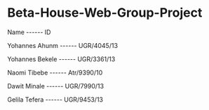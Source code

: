 # Beta-House-Web-Group-Project
Name             ------                   ID

Yohannes Ahunm   ------                   UGR/4045/13

Yohannes Bekele  ------                   UGR/3361/13

Naomi Tibebe     ------                   Atr/9390/10

Dawit Minale     ------                   UGR/7990/13

Gelila Tefera    ------                   UGR/9453/13
